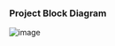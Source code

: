 ### Project Block Diagram

![image](https://github.com/user-attachments/assets/8cb2e348-b971-4dd8-8178-3996b10f09f7)
